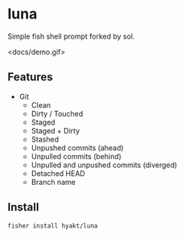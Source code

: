 luna
===
Simple fish shell prompt forked by sol.

<docs/demo.gif>

Features
---
- Git
  - Clean
  - Dirty / Touched
  - Staged
  - Staged + Dirty
  - Stashed
  - Unpushed commits (ahead)
  - Unpulled commits (behind)
  - Unpulled and unpushed commits (diverged)
  - Detached HEAD
  - Branch name

Install
---
```fish
fisher install hyakt/luna
```
